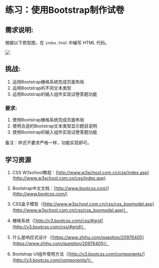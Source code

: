 # 练习：使用Bootstrap制作试卷

## 需求说明:

根据以下原型图，在 `index.html` 中编写 HTML 代码。

![](./mockup.png)

## 挑战:

1. 运用Bootstrap栅格系统完成页面布局
2. 运用Bootstrap的不同文本类型
3. 运用Bootstrap的输入组件实现试卷答题功能

### 要求:

1. 使用Bootstrap栅格系统完成页面布局
2. 使用合适的Bootstrap文本类型显示题目说明
3. 使用Bootstrap的输入组件实现试卷答题功能


备注：样式不要求严格一样，功能实现即可。

## 学习资源

1. CSS W3school教程：[http://www.w3school.com.cn/css/index.asp](http://www.w3school.com.cn/css/index.asp)

2. Bootstrap中文文档：[http://www.bootcss.com/](http://www.bootcss.com/)

3. CSS盒子模型（[http://www.w3school.com.cn/css/css_boxmodel.asp](http://www.w3school.com.cn/css/css_boxmodel.asp)）

4. 栅格系统（[http://v3.bootcss.com/css/#grid](http://v3.bootcss.com/css/#grid)）

5. 什么是响应式设计（[https://www.zhihu.com/question/20976405](https://www.zhihu.com/question/20976405)）

6. Bootstrap UI组件使用方法（[http://v3.bootcss.com/components/](http://v3.bootcss.com/components/)）

